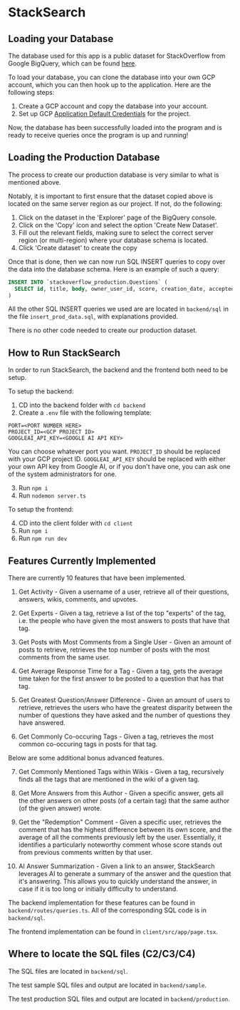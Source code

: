 # StackSearch

## Loading your Database

The database used for this app is a public dataset for StackOverflow from Google BigQuery, which can be found [here](https://console.cloud.google.com/bigquery?ws=!1m4!1m3!3m2!1sbigquery-public-data!2sstackoverflow).

To load your database, you can clone the database into your own GCP account, which you can then hook up to the application. Here are the following steps:

1) Create a GCP account and copy the database into your account.
2) Set up GCP [Application Default Credentials](https://cloud.google.com/docs/authentication/provide-credentials-adc) for the project.

Now, the database has been successfully loaded into the program and is ready to receive queries once the program is up and running!

## Loading the Production Database

The process to create our production database is very similar to what is mentioned above.

Notably, it is important to first ensure that the dataset copied above is located on the same server region as our project. If not, do the following:
1. Click on the dataset in the 'Explorer' page of the BigQuery console.
2. Click on the 'Copy' icon and select the option 'Create New Dataset'.
3. Fill out the relevant fields, making sure to select the correct server region (or multi-region) where your database schema is located.
4. Click 'Create dataset' to create the copy

Once that is done, then we can now run SQL INSERT queries to copy over the data into the database schema. Here is an example of such a query:

```sql
INSERT INTO `stackoverflow_production.Questions` (
  SELECT id, title, body, owner_user_id, score, creation_date, accepted_answer_id FROM `stackoverflow_full2.posts_questions`  WHERE owner_user_id IS NOT NULL
)
```

All the other SQL INSERT queries we used are are located in `backend/sql` in the file `insert_prod_data.sql`, with explanations provided.

There is no other code needed to create our production dataset.


## How to Run StackSearch

In order to run StackSearch, the backend and the frontend both need to be setup.

To setup the backend:

1) CD into the backend folder with `cd backend`
2) Create a `.env` file with the following template:

```
PORT=<PORT NUMBER HERE>
PROJECT_ID=<GCP PROJECT ID>
GOOGLEAI_API_KEY=<GOOGLE AI API KEY>
```

You can choose whatever port you want. `PROJECT_ID` should be replaced with your GCP project ID. `GOOGLEAI_API_KEY` should be replaced with either your own API key from Google AI, or if you don't have one, you can ask one of the system administrators for one. 

3) Run `npm i`
4) Run `nodemon server.ts`

To setup the frontend:

4) CD into the client folder with `cd client`
5) Run `npm i`
6) Run `npm run dev`


## Features Currently Implemented

There are currently 10 features that have been implemented.

1) Get Activity - Given a username of a user, retrieve all of their questions, answers, wikis, comments, and upvotes.

2) Get Experts - Given a tag, retrieve a list of the top "experts" of the tag, i.e. the people who have given the most answers to posts that have that tag.

3) Get Posts with Most Comments from a Single User - Given an amount of posts to retrieve, retrieves the top number of posts with the most comments from the same user.

4) Get Average Response Time for a Tag - Given a tag, gets the average time taken for the first answer to be posted to a question that has that tag.

5) Get Greatest Question/Answer Difference - Given an amount of users to retrieve, retrieves the users who have the greatest disparity between the number of questions they have asked and the number of questions they have answered.

6) Get Commonly Co-occuring Tags - Given a tag, retrieves the most common co-occuring tags in posts for that tag.

Below are some additional bonus advanced features.

7) Get Commonly Mentioned Tags within Wikis - Given a tag, recursively finds all the tags that are mentioned in the wiki of a given tag.

8) Get More Answers from this Author - Given a specific answer, gets all the other answers on other posts (of a certain tag) that the same author (of the given answer) wrote.

9) Get the "Redemption" Comment - Given a specific user, retrieves the comment that has the highest difference between its own score, and the average of all the comments previously left by the user. Essentially, it identifies a particularly noteworthy comment whose score stands out from previous comments written by that user.

10) AI Answer Summarization - Given a link to an answer, StackSearch leverages AI to generate a summary of the answer and the question that it's answering. This allows you to quickly understand the answer, in case if it is too long or initially difficulty to understand. 

The backend implementation for these features can be found in `backend/routes/queries.ts`. All of the corresponding SQL code is in `backend/sql`.

The frontend implementation can be found in `client/src/app/page.tsx`.

## Where to locate the SQL files (C2/C3/C4)

The SQL files are located in `backend/sql`.

The test sample SQL files and output are located in `backend/sample`.

The test production SQL files and output are located in `backend/production`.
